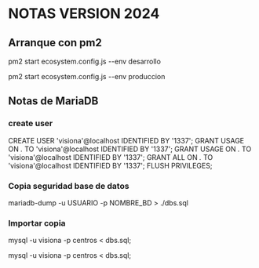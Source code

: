 # NOTAS VERSION 2024

## **Arranque con pm2**

pm2 start ecosystem.config.js --env desarrollo

pm2 start ecosystem.config.js --env produccion

## **Notas de MariaDB**

### create user

CREATE USER 'visiona'@localhost IDENTIFIED BY '1337';
GRANT USAGE ON *.* TO 'visiona'@localhost IDENTIFIED BY '1337';
GRANT USAGE ON *.* TO 'visiona'@localhost IDENTIFIED BY '1337';
GRANT ALL ON *.* TO 'visiona'@localhost IDENTIFIED BY '1337';
FLUSH PRIVILEGES;

### **Copia seguridad base de datos**

mariadb-dump -u USUARIO -p NOMBRE_BD > ./dbs.sql

### **Importar copia**

mysql -u visiona -p centros < dbs.sql;

mysql -u visiona -p centros < dbs.sql;